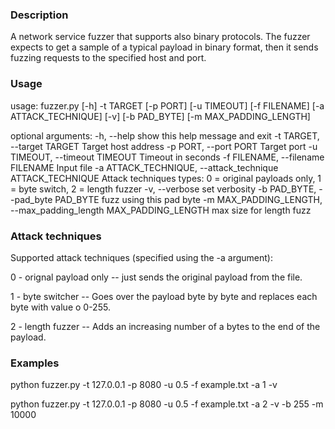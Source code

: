 ### Description
A network service fuzzer that supports also binary protocols.
The fuzzer expects to get a sample of a typical payload in binary format, then it sends fuzzing requests 
to the specified host and port.

### Usage
usage: fuzzer.py [-h] -t TARGET [-p PORT] [-u TIMEOUT] [-f FILENAME]
                 [-a ATTACK_TECHNIQUE] [-v] [-b PAD_BYTE]
                 [-m MAX_PADDING_LENGTH]

optional arguments:
  -h, --help            show this help message and exit
  -t TARGET, --target TARGET
                        Target host address
  -p PORT, --port PORT  Target port
  -u TIMEOUT, --timeout TIMEOUT
                        Timeout in seconds
  -f FILENAME, --filename FILENAME
                        Input file
  -a ATTACK_TECHNIQUE, --attack_technique ATTACK_TECHNIQUE
                        Attack techniques types: 0 = original payloads only, 1
                        = byte switch, 2 = length fuzzer
  -v, --verbose         set verbosity
  -b PAD_BYTE, --pad_byte PAD_BYTE
                        fuzz using this pad byte
  -m MAX_PADDING_LENGTH, --max_padding_length MAX_PADDING_LENGTH
                        max size for length fuzz


### Attack techniques
Supported attack techniques (specified using the -a argument):

0 - orignal payload only -- just sends the original payload from the file.

1 - byte switcher -- Goes over the payload byte by byte and replaces each byte with value o 0-255.

2 - length fuzzer -- Adds an increasing number of a bytes to the end of the payload.


### Examples
python fuzzer.py -t 127.0.0.1 -p 8080 -u 0.5 -f example.txt -a 1 -v

python fuzzer.py -t 127.0.0.1 -p 8080 -u 0.5 -f example.txt -a 2 -v -b 255 -m 10000